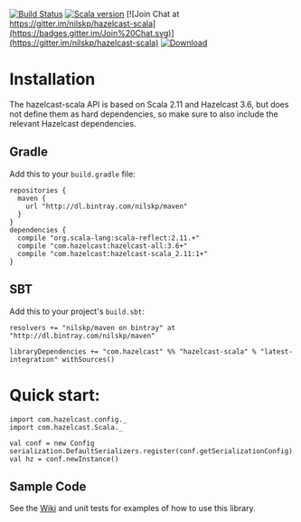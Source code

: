 [![Build Status](https://drone.io/github.com/nilskp/hazelcast-scala/status.png)](https://drone.io/github.com/nilskp/hazelcast-scala)
[![Scala version](https://img.shields.io/badge/scala-2.11-orange.svg)](http://www.scala-lang.org/api/2.11.7/)
[![Join Chat at https://gitter.im/nilskp/hazelcast-scala](https://badges.gitter.im/Join%20Chat.svg)](https://gitter.im/nilskp/hazelcast-scala)
[![Download](https://api.bintray.com/packages/nilskp/maven/hazelcast-scala/images/download.svg)](https://bintray.com/nilskp/maven/hazelcast-scala/_latestVersion#files)

# Installation

The hazelcast-scala API is based on Scala 2.11 and Hazelcast 3.6, but does not define them as hard dependencies, so make sure to also include the relevant Hazelcast dependencies.

## Gradle
Add this to your `build.gradle` file:

    repositories {
      maven {
        url "http://dl.bintray.com/nilskp/maven" 
      }
    }
    dependencies {
      compile "org.scala-lang:scala-reflect:2.11.+"
      compile "com.hazelcast:hazelcast-all:3.6+"
      compile "com.hazelcast:hazelcast-scala_2.11:1+"
    }

## SBT
Add this to your project's `build.sbt`:

    resolvers += "nilskp/maven on bintray" at "http://dl.bintray.com/nilskp/maven"

    libraryDependencies += "com.hazelcast" %% "hazelcast-scala" % "latest-integration" withSources()


# Quick start:

    import com.hazelcast.config._
    import com.hazelcast.Scala._
    
    val conf = new Config
    serialization.DefaultSerializers.register(conf.getSerializationConfig)
    val hz = conf.newInstance()


## Sample Code ##
See the [Wiki](../../wiki) and unit tests for examples of how to use this library.
